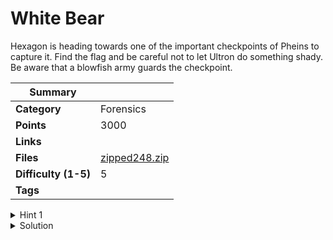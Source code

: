 # White Bear

Hexagon is heading towards one of the important checkpoints of Pheins to capture it. Find the flag
and be careful not to let Ultron do something shady. Be aware that a blowfish army guards the
checkpoint.

| Summary              |                                  |
| -------------------- | -------------------------------- |
| **Category**         | Forensics                        |
| **Points**           | 3000                             |
| **Links**            |                                  |
| **Files**            | [zipped248.zip](./Zipped248.zip) |
| **Difficulty (1-5)** | 5                                |
| **Tags**             |                                  |

<details>
  <summary>Hint 1</summary>

The files are not what they look like.

</details>

<details>
<summary>Solution</summary>
  
### Follow the process below.
    
Here, we get a zipped file named zipped249.zip which on opening we get another zipped file
with the name zipped248 and so on. Therefore, there are files zipped 249 times. Let’s try to
unzip them using some program as it would be tedious to do it manually.

```py code
from zipfile import ZipFile
zipObj = ZipFile('Zipped0.zip', 'w')
zipObj.write('/content/flag.txt')
for i in range(1,249):
  zipObj = ZipFile('Zipped'+str(i)+'.zip', 'w')
  zipObj.write('Zipped'+str(i-1)+'.zip')
  zipObj.close()
```

Now we get a .wav file in the final unzip. On inspecting the .wav file with any sound steganography tool like DeepSound we find two .ppt files. The catch here is that only one of the files has the original flag hidden in it and the other file is just a diversion. A .ppt can be easily converted to a .zip file and the contents hidden in it can be viewed accordingly. https://support.microsoft.com/en-us/office/extract-files-or-objects-from-a-powerpoint-file-85511e6f-9e76-41ad-8424-eab8a5bbc517

First, change the extension from .ppt to .zip then view the zipped folder. You will find a hidden file in ppt>slidemasters>.hidden. The wrong file just has a rot 13 encryption with the message “YOU ARE AT THE WRONG PLACE”.

On opening the correct file you can find a blowfish encryption and a text message pointing to the password of the blowfish encryption ie.UAVIS (as written and highlighted in the same file).
http://blowfish.online-domain-tools.com/

On decryption, we can find the flag.

<details>
<summary>Disclose answer ?</summary>

```copy
CTF{70u_f0und_m3}
```

</details>

</details>
